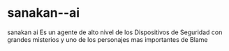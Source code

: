 # sanakan--ai
sanakan ai Es un agente de alto nivel de los Dispositivos de Seguridad con grandes misterios y uno de los personajes mas importantes de Blame
